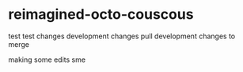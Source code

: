 # reimagined-octo-couscous
test
test changes development changes  pull development changes to merge

making some edits sme
